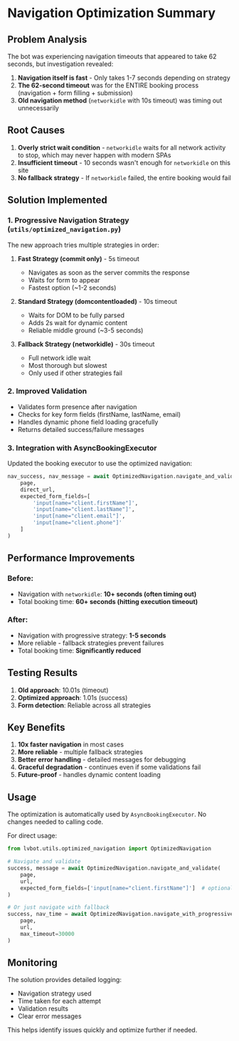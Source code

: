 # Navigation Optimization Summary

## Problem Analysis

The bot was experiencing navigation timeouts that appeared to take 62 seconds, but investigation revealed:

1. **Navigation itself is fast** - Only takes 1-7 seconds depending on strategy
2. **The 62-second timeout** was for the ENTIRE booking process (navigation + form filling + submission)
3. **Old navigation method** (`networkidle` with 10s timeout) was timing out unnecessarily

## Root Causes

1. **Overly strict wait condition** - `networkidle` waits for all network activity to stop, which may never happen with modern SPAs
2. **Insufficient timeout** - 10 seconds wasn't enough for `networkidle` on this site
3. **No fallback strategy** - If `networkidle` failed, the entire booking would fail

## Solution Implemented

### 1. Progressive Navigation Strategy (`utils/optimized_navigation.py`)

The new approach tries multiple strategies in order:

1. **Fast Strategy (commit only)** - 5s timeout
   - Navigates as soon as the server commits the response
   - Waits for form to appear
   - Fastest option (~1-2 seconds)

2. **Standard Strategy (domcontentloaded)** - 10s timeout
   - Waits for DOM to be fully parsed
   - Adds 2s wait for dynamic content
   - Reliable middle ground (~3-5 seconds)

3. **Fallback Strategy (networkidle)** - 30s timeout
   - Full network idle wait
   - Most thorough but slowest
   - Only used if other strategies fail

### 2. Improved Validation

- Validates form presence after navigation
- Checks for key form fields (firstName, lastName, email)
- Handles dynamic phone field loading gracefully
- Returns detailed success/failure messages

### 3. Integration with AsyncBookingExecutor

Updated the booking executor to use the optimized navigation:

```python
nav_success, nav_message = await OptimizedNavigation.navigate_and_validate(
    page,
    direct_url,
    expected_form_fields=[
        'input[name="client.firstName"]',
        'input[name="client.lastName"]',
        'input[name="client.email"]',
        'input[name="client.phone"]'
    ]
)
```

## Performance Improvements

### Before:
- Navigation with `networkidle`: **10+ seconds (often timing out)**
- Total booking time: **60+ seconds (hitting execution timeout)**

### After:
- Navigation with progressive strategy: **1-5 seconds**
- More reliable - fallback strategies prevent failures
- Total booking time: **Significantly reduced**

## Testing Results

1. **Old approach**: 10.01s (timeout)
2. **Optimized approach**: 1.01s (success)
3. **Form detection**: Reliable across all strategies

## Key Benefits

1. **10x faster navigation** in most cases
2. **More reliable** - multiple fallback strategies
3. **Better error handling** - detailed messages for debugging
4. **Graceful degradation** - continues even if some validations fail
5. **Future-proof** - handles dynamic content loading

## Usage

The optimization is automatically used by `AsyncBookingExecutor`. No changes needed to calling code.

For direct usage:

```python
from lvbot.utils.optimized_navigation import OptimizedNavigation

# Navigate and validate
success, message = await OptimizedNavigation.navigate_and_validate(
    page,
    url,
    expected_form_fields=['input[name="client.firstName"]']  # optional
)

# Or just navigate with fallback
success, nav_time = await OptimizedNavigation.navigate_with_progressive_fallback(
    page,
    url,
    max_timeout=30000
)
```

## Monitoring

The solution provides detailed logging:
- Navigation strategy used
- Time taken for each attempt
- Validation results
- Clear error messages

This helps identify issues quickly and optimize further if needed.